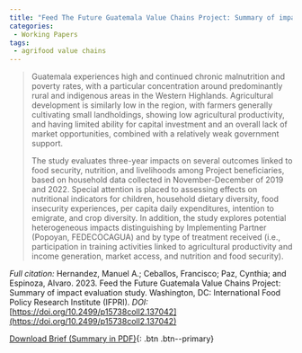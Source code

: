 ```yaml
---
title: "Feed The Future Guatemala Value Chains Project: Summary of impact evaluation study"
categories: 
 - Working Papers
tags:
 - agrifood value chains
---
```

>Guatemala experiences high and continued chronic malnutrition and poverty rates, with a particular concentration around predominantly rural and indigenous areas in the Western Highlands. Agricultural development is similarly low in the region, with farmers generally cultivating small landholdings, showing low agricultural productivity, and having limited ability for capital investment and an overall lack of market opportunities, combined with a relatively weak government support.
>
>The study evaluates three-year impacts on several outcomes linked to food security, nutrition, and livelihoods among Project beneficiaries, based on household data collected in November-December of 2019 and 2022. Special attention is placed to assessing effects on nutritional indicators for children, household dietary diversity, food insecurity experiences, per capita daily expenditures, intention to emigrate, and crop diversity. In addition, the study explores potential heterogeneous impacts distinguishing by Implementing Partner (Popoyan, FEDECOCAGUA) and by type of treatment received (i.e., participation in training activities linked to agricultural productivity and income generation, market access, and nutrition and food security).
>
*Full citation:* Hernandez, Manuel A.; Ceballos, Francisco; Paz, Cynthia; and Espinoza, Alvaro. 2023. Feed the Future Guatemala Value Chains Project: Summary of impact evaluation study. Washington, DC: International Food Policy Research Institute (IFPRI). 
*DOI:* [https://doi.org/10.2499/p15738coll2.137042](https://doi.org/10.2499/p15738coll2.137042)

[Download Brief (Summary in PDF)](https://www.ifpri.org/cdmref/p15738coll2/id/137042/filename/137253.pdf){: .btn .btn--primary}

